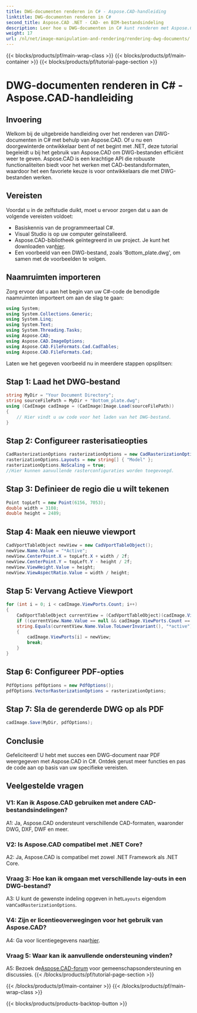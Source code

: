 ```yaml
---
title: DWG-documenten renderen in C# - Aspose.CAD-handleiding
linktitle: DWG-documenten renderen in C#
second_title: Aspose.CAD .NET - CAD- en BIM-bestandsindeling
description: Leer hoe u DWG-documenten in C# kunt renderen met Aspose.CAD. Deze stapsgewijze handleiding behandelt het importeren, configureren en opslaan met codevoorbeelden.
weight: 17
url: /nl/net/image-manipulation-and-rendering/rendering-dwg-documents/
---
```


{{< blocks/products/pf/main-wrap-class >}}
{{< blocks/products/pf/main-container >}}
{{< blocks/products/pf/tutorial-page-section >}}

# DWG-documenten renderen in C# - Aspose.CAD-handleiding

## Invoering

Welkom bij de uitgebreide handleiding over het renderen van DWG-documenten in C# met behulp van Aspose.CAD. Of u nu een doorgewinterde ontwikkelaar bent of net begint met .NET, deze tutorial begeleidt u bij het gebruik van Aspose.CAD om DWG-bestanden efficiënt weer te geven. Aspose.CAD is een krachtige API die robuuste functionaliteiten biedt voor het werken met CAD-bestandsformaten, waardoor het een favoriete keuze is voor ontwikkelaars die met DWG-bestanden werken.

## Vereisten

Voordat u in de zelfstudie duikt, moet u ervoor zorgen dat u aan de volgende vereisten voldoet:

- Basiskennis van de programmeertaal C#.
- Visual Studio is op uw computer geïnstalleerd.
-  Aspose.CAD-bibliotheek geïntegreerd in uw project. Je kunt het downloaden van[hier](https://releases.aspose.com/cad/net/).
- Een voorbeeld van een DWG-bestand, zoals 'Bottom_plate.dwg', om samen met de voorbeelden te volgen.

## Naamruimten importeren

Zorg ervoor dat u aan het begin van uw C#-code de benodigde naamruimten importeert om aan de slag te gaan:

```csharp
using System;
using System.Collections.Generic;
using System.Linq;
using System.Text;
using System.Threading.Tasks;
using Aspose.CAD;
using Aspose.CAD.ImageOptions;
using Aspose.CAD.FileFormats.Cad.CadTables;
using Aspose.CAD.FileFormats.Cad;
```

Laten we het gegeven voorbeeld nu in meerdere stappen opsplitsen:

## Stap 1: Laad het DWG-bestand

```csharp
string MyDir = "Your Document Directory";
string sourceFilePath = MyDir + "Bottom_plate.dwg";
using (CadImage cadImage = (CadImage)Image.Load(sourceFilePath))
{
    // Hier vindt u uw code voor het laden van het DWG-bestand.
}
```

## Stap 2: Configureer rasterisatieopties

```csharp
CadRasterizationOptions rasterizationOptions = new CadRasterizationOptions();
rasterizationOptions.Layouts = new string[] { "Model" };
rasterizationOptions.NoScaling = true;
//Hier kunnen aanvullende rasterconfiguraties worden toegevoegd.
```

## Stap 3: Definieer de regio die u wilt tekenen

```csharp
Point topLeft = new Point(6156, 7053);
double width = 3108;
double height = 2489;
```

## Stap 4: Maak een nieuwe viewport

```csharp
CadVportTableObject newView = new CadVportTableObject();
newView.Name.Value = "*Active";
newView.CenterPoint.X = topLeft.X + width / 2f;
newView.CenterPoint.Y = topLeft.Y - height / 2f;
newView.ViewHeight.Value = height;
newView.ViewAspectRatio.Value = width / height;
```

## Stap 5: Vervang Actieve Viewport

```csharp
for (int i = 0; i < cadImage.ViewPorts.Count; i++)
{
    CadVportTableObject currentView = (CadVportTableObject)(cadImage.ViewPorts[i]);
    if ((currentView.Name.Value == null && cadImage.ViewPorts.Count == 1) ||
    string.Equals(currentView.Name.Value.ToLowerInvariant(), "*active"))
    {
        cadImage.ViewPorts[i] = newView;
        break;
    }
}
```

## Stap 6: Configureer PDF-opties

```csharp
PdfOptions pdfOptions = new PdfOptions();
pdfOptions.VectorRasterizationOptions = rasterizationOptions;
```

## Stap 7: Sla de gerenderde DWG op als PDF

```csharp
cadImage.Save(MyDir, pdfOptions);
```

## Conclusie

Gefeliciteerd! U hebt met succes een DWG-document naar PDF weergegeven met Aspose.CAD in C#. Ontdek gerust meer functies en pas de code aan op basis van uw specifieke vereisten.

## Veelgestelde vragen

### V1: Kan ik Aspose.CAD gebruiken met andere CAD-bestandsindelingen?

A1: Ja, Aspose.CAD ondersteunt verschillende CAD-formaten, waaronder DWG, DXF, DWF en meer.

### V2: Is Aspose.CAD compatibel met .NET Core?

A2: Ja, Aspose.CAD is compatibel met zowel .NET Framework als .NET Core.

### Vraag 3: Hoe kan ik omgaan met verschillende lay-outs in een DWG-bestand?

 A3: U kunt de gewenste indeling opgeven in het`Layouts` eigendom van`CadRasterizationOptions`.

### V4: Zijn er licentieoverwegingen voor het gebruik van Aspose.CAD?

 A4: Ga voor licentiegegevens naar[hier](https://purchase.aspose.com/buy).

### Vraag 5: Waar kan ik aanvullende ondersteuning vinden?

A5: Bezoek de[Aspose.CAD-forum](https://forum.aspose.com/c/cad/19) voor gemeenschapsondersteuning en discussies.
{{< /blocks/products/pf/tutorial-page-section >}}

{{< /blocks/products/pf/main-container >}}
{{< /blocks/products/pf/main-wrap-class >}}

{{< blocks/products/products-backtop-button >}}
